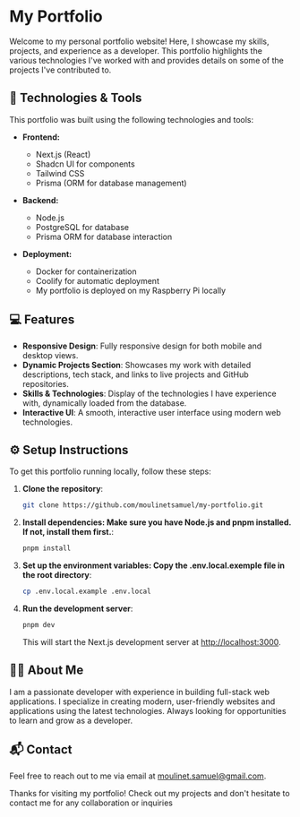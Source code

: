# My Portfolio

Welcome to my personal portfolio website! Here, I showcase my skills, projects, and experience as a developer. This portfolio highlights the various technologies I've worked with and provides details on some of the projects I've contributed to.

## 🚀 Technologies & Tools

This portfolio was built using the following technologies and tools:

- **Frontend:**
  - Next.js (React)
  - Shadcn UI for components
  - Tailwind CSS
  - Prisma (ORM for database management)
- **Backend:**

  - Node.js
  - PostgreSQL for database
  - Prisma ORM for database interaction

- **Deployment:**
  - Docker for containerization
  - Coolify for automatic deployment
  - My portfolio is deployed on my Raspberry Pi locally

## 💻 Features

- **Responsive Design**: Fully responsive design for both mobile and desktop views.
- **Dynamic Projects Section**: Showcases my work with detailed descriptions, tech stack, and links to live projects and GitHub repositories.
- **Skills & Technologies**: Display of the technologies I have experience with, dynamically loaded from the database.
- **Interactive UI**: A smooth, interactive user interface using modern web technologies.

## ⚙️ Setup Instructions

To get this portfolio running locally, follow these steps:

1. **Clone the repository**:

   ```bash
   git clone https://github.com/moulinetsamuel/my-portfolio.git
   ```

2. **Install dependencies: Make sure you have Node.js and pnpm installed. If not, install them first.**:

   ```bash
   pnpm install
   ```

3. **Set up the environment variables: Copy the .env.local.exemple file in the root directory**:

   ```bash
   cp .env.local.example .env.local
   ```

4. **Run the development server**:

   ```bash
   pnpm dev
   ```

   This will start the Next.js development server at <http://localhost:3000>.

## 🧑‍💻 About Me

I am a passionate developer with experience in building full-stack web applications. I specialize in creating modern, user-friendly websites and applications using the latest technologies. Always looking for opportunities to learn and grow as a developer.

## 📬 Contact

Feel free to reach out to me via email at [moulinet.samuel@gmail.com](mailto:moulinet.samuel@gmail.com).

Thanks for visiting my portfolio! Check out my projects and don't hesitate to contact me for any collaboration or inquiries
